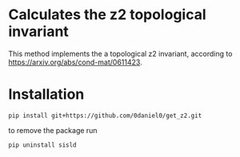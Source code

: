 # Calculates the z2 topological invariant

This method implements the a topological z2 invariant, according to
https://arxiv.org/abs/cond-mat/0611423.

# Installation

    pip install git+https://github.com/0daniel0/get_z2.git    
to remove the package run

    pip uninstall sisld
